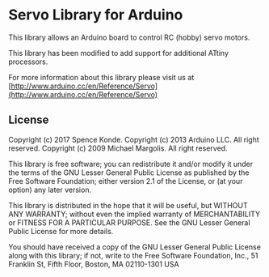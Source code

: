 # Servo Library for Arduino

This library allows an Arduino board to control RC (hobby) servo motors.

This library has been modified to add support for additional ATtiny processors.

For more information about this library please visit us at
[http://www.arduino.cc/en/Reference/Servo](http://www.arduino.cc/en/Reference/Servo)
## License

Copyright (c) 2017 Spence Konde.
Copyright (c) 2013 Arduino LLC. All right reserved.
Copyright (c) 2009 Michael Margolis.  All right reserved.

This library is free software; you can redistribute it and/or
modify it under the terms of the GNU Lesser General Public
License as published by the Free Software Foundation; either
version 2.1 of the License, or (at your option) any later version.

This library is distributed in the hope that it will be useful,
but WITHOUT ANY WARRANTY; without even the implied warranty of
MERCHANTABILITY or FITNESS FOR A PARTICULAR PURPOSE. See the GNU
Lesser General Public License for more details.

You should have received a copy of the GNU Lesser General Public
License along with this library; if not, write to the Free Software
Foundation, Inc., 51 Franklin St, Fifth Floor, Boston, MA 02110-1301 USA
